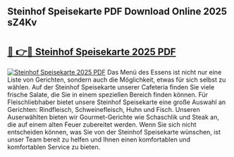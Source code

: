 ## Steinhof Speisekarte PDF Download Online 2025 sZ4Kv

# <h2><a href="http://gc9nqs.nevu.top/?p=Steinhof+Speisekarte">🔗 👉🔴 Steinhof Speisekarte 2025 PDF</a></h2>

[![Steinhof Speisekarte 2025 PDF](https://i.imgur.com/dBaPXMq.png)](http://gc9nqs.nevu.top/?p=Steinhof+Speisekarte)
Das Menü des Essens ist nicht nur eine Liste von Gerichten, sondern auch die Möglichkeit, etwas für sich selbst zu wählen. Auf der Steinhof Speisekarte unserer Cafeteria finden Sie viele frische Salate, die Sie in einem speziellen Bereich finden können. Für Fleischliebhaber bietet unsere Steinhof Speisekarte eine große Auswahl an Gerichten: Rindfleisch, Schweinefleisch, Huhn und Fisch. Unseren Auserwählten bieten wir Gourmet-Gerichte wie Schaschlik und Steak an, die auf einem alten Feuer zubereitet werden. Wenn Sie sich nicht entscheiden können, was Sie von der Steinhof Speisekarte wünschen, ist unser Team bereit zu helfen und Ihnen einen komfortablen und komfortablen Service zu bieten.
